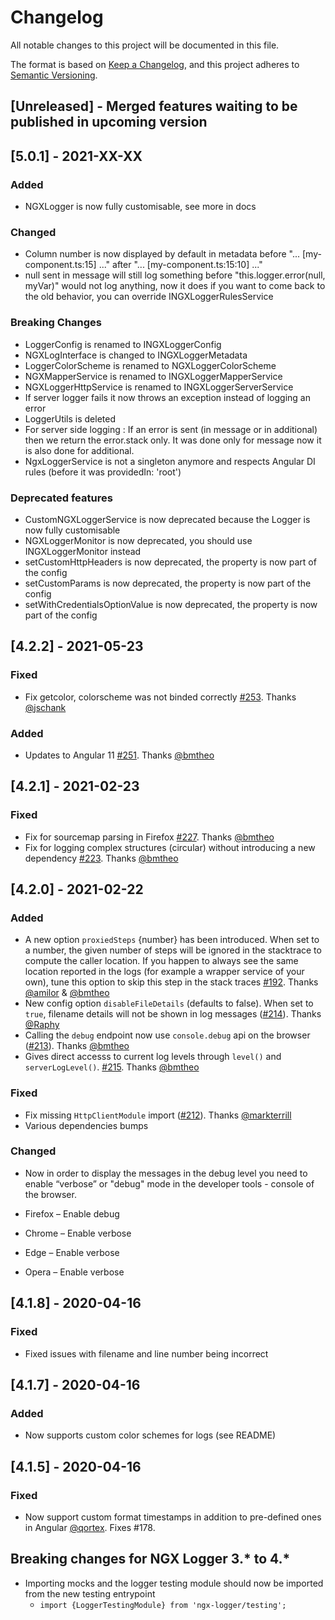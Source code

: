# Changelog

All notable changes to this project will be documented in this file.

The format is based on [Keep a Changelog](https://keepachangelog.com/en/1.0.0/),
and this project adheres to [Semantic Versioning](https://semver.org/spec/v2.0.0.html).

## [Unreleased] - Merged features waiting to be published in upcoming version

## [5.0.1] - 2021-XX-XX

### Added
- NGXLogger is now fully customisable, see more in docs

### Changed
- Column number is now displayed by default in metadata
    before "... [my-component.ts:15] ..."
    after "... [my-component.ts:15:10] ..."
- null sent in message will still log something
    before "this.logger.error(null, myVar)" would not log anything, now it does
    if you want to come back to the old behavior, you can override INGXLoggerRulesService

### Breaking Changes
- LoggerConfig is renamed to INGXLoggerConfig
- NGXLogInterface is changed to INGXLoggerMetadata
- LoggerColorScheme is renamed to NGXLoggerColorScheme
- NGXMapperService is renamed to INGXLoggerMapperService
- NGXLoggerHttpService is renamed to INGXLoggerServerService
- If server logger fails it now throws an exception instead of logging an error
- LoggerUtils is deleted
- For server side logging : If an error is sent (in message or in additional) then we return the error.stack only. It was done only for message now it is also done for additional.
- NgxLoggerService is not a singleton anymore and respects Angular DI rules (before it was providedIn: 'root')

### Deprecated features
- CustomNGXLoggerService is now deprecated because the Logger is now fully customisable
- NGXLoggerMonitor is now deprecated, you should use INGXLoggerMonitor instead
- setCustomHttpHeaders is now deprecated, the property is now part of the config
- setCustomParams is now deprecated, the property is now part of the config
- setWithCredentialsOptionValue is now deprecated, the property is now part of the config

## [4.2.2] - 2021-05-23

### Fixed

- Fix getcolor, colorscheme was not binded correctly [#253](https://github.com/dbfannin/ngx-logger/pull/253). Thanks [@jschank](https://github.com/jschank)

### Added

- Updates to Angular 11 [#251](https://github.com/dbfannin/ngx-logger/pull/251). Thanks [@bmtheo](https://github.com/bmtheo)


## [4.2.1] - 2021-02-23

### Fixed

- Fix for sourcemap parsing in Firefox [#227](https://github.com/dbfannin/ngx-logger/pull/227). Thanks [@bmtheo](https://github.com/bmtheo)
- Fix for logging complex structures (circular) without introducing a new dependency [#223](https://github.com/dbfannin/ngx-logger/pull/223). Thanks [@bmtheo](https://github.com/bmtheo)

## [4.2.0] - 2021-02-22

### Added

- A new option `proxiedSteps` {number} has been introduced. When set to a number, the given number of steps will be ignored in the stacktrace to compute the caller location. If you happen to always see the same location reported in the logs (for example a wrapper service of your own), tune this option to skip this step in the stack traces [#192](https://github.com/dbfannin/ngx-logger/pull/192). Thanks [@amilor](https://github.com/amilor) & [@bmtheo](https://github.com/bmtheo)
- New config option `disableFileDetails` (defaults to false). When set to `true`, filename details will not be shown in log messages ([#214](https://github.com/dbfannin/ngx-logger/pull/214)). Thanks [@Raphy](https://github.com/Raphy)
- Calling the `debug` endpoint now use `console.debug` api on the browser ([#213](https://github.com/dbfannin/ngx-logger/pull/213)). Thanks [@bmtheo](https://github.com/bmtheo)
- Gives direct accesss to current log levels through `level()` and `serverLogLevel()`. [#215](https://github.com/dbfannin/ngx-logger/pull/225). Thanks [@bmtheo](https://github.com/bmtheo)

### Fixed

- Fix missing `HttpClientModule` import ([#212](https://github.com/dbfannin/ngx-logger/pull/212)). Thanks [@markterrill](https://github.com/markterrill)
- Various dependencies bumps

### Changed

- Now in order to display the messages in the debug level you need to enable “verbose” or "debug" mode in the developer tools - console of the browser.

- Firefox – Enable debug
- Chrome – Enable verbose
- Edge – Enable verbose
- Opera – Enable verbose


## [4.1.8] - 2020-04-16

### Fixed

- Fixed issues with filename and line number being incorrect

## [4.1.7] - 2020-04-16

### Added

- Now supports custom color schemes for logs (see README)

## [4.1.5] - 2020-04-16

### Fixed

- Now support custom format timestamps in addition to pre-defined ones in Angular [@qortex](https://github.com/qortex). Fixes #178.

## Breaking changes for NGX Logger 3.\* to 4.\*

- Importing mocks and the logger testing module should now be imported from the new testing entrypoint
  - `import {LoggerTestingModule} from 'ngx-logger/testing';`